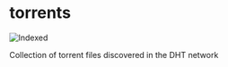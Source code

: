 torrents 
========
![Indexed](https://img.shields.io/badge/indexed-115132-blue)

Collection of torrent files discovered in the DHT network
